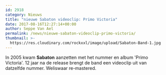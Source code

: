```yaml
---
id: 2918
category: Nieuws
title: "nieuwe Sabaton videoclip: Primo Victoria"
date: 2017-08-16T12:27:14+00:00
author: Seppe Van Ael
permalink: /news/nieuwe-sabaton-videoclip-primo-victoria/
thumbnail: >-
  https://res.cloudinary.com/rockxxl/image/upload/Sabaton-Band-1.jpg
---
```

In 2005 kwam **Sabaton** aanzetten met het nummer en album 'Primo Victoria'. 12 jaar na de release brengt de band een videoclip uit van datzelfde nummer. Weliswaar re-mastered.
